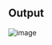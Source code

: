 ## Output

![image](https://user-images.githubusercontent.com/66404345/140686668-2f2a222d-b67b-4de4-b861-d32f016029e2.png)